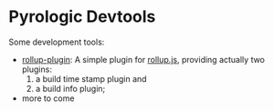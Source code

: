 # Pyrologic Devtools

Some development tools:

- [rollup-plugin](https://github.com/pyrologic/devtools/tree/main/rollup-plugin): A simple plugin for [rollup.js](https://rollupjs.org/guide/en/), providing actually two plugins:
    1. a build time stamp plugin and
    2. a build info plugin; 
- more to come


